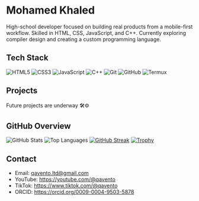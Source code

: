 # Mohamed Khaled

High-school developer focused on building real products from a mobile-first workflow. Skilled in HTML, CSS, JavaScript, and C++. Currently exploring compiler design and creating a custom programming language.

## Tech Stack
![HTML5](https://img.shields.io/badge/HTML5-000?style=for-the-badge&logo=html5)
![CSS3](https://img.shields.io/badge/CSS3-000?style=for-the-badge&logo=css3)
![JavaScript](https://img.shields.io/badge/JavaScript-000?style=for-the-badge&logo=javascript)
![C++](https://img.shields.io/badge/C%2B%2B-000?style=for-the-badge&logo=c%2B%2B)
![Git](https://img.shields.io/badge/Git-000?style=for-the-badge&logo=git)
![GitHub](https://img.shields.io/badge/GitHub-000?style=for-the-badge&logo=github)
![Termux](https://img.shields.io/badge/Termux-000?style=for-the-badge&logo=gnu-bash)

## Projects
Future projects are underway 🛠️⚙️

## GitHub Overview
![GitHub Stats](https://github-readme-stats.vercel.app/api?username=qavento-LTD&show_icons=true&hide_border=true)
![Top Languages](https://github-readme-stats.vercel.app/api/top-langs/?username=qavento-LTD&layout=compact&hide_border=true)
[![GitHub Streak](https://streak-stats.demolab.com?user=qavento-LTD&hide_border=true)](https://git.io/streak-stats)
[![Trophy](https://github-profile-trophy.vercel.app/?username=qavento-LTD&no-bg=true&no-frame=true&margin-w=5)](https://github.com/ryo-ma/github-profile-trophy)

## Contact
- Email: qavento.ltd@gmail.com  
- YouTube: https://youtube.com/@qavento  
- TikTok: https://www.tiktok.com/@qavento  
- ORCID: https://orcid.org/0009-0004-9503-5878
